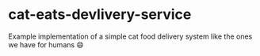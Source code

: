 # cat-eats-devlivery-service
Example implementation of a simple cat food delivery system like the ones we have for humans 😄
